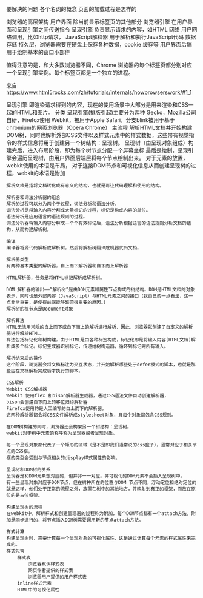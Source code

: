 要解决的问题
各个名词的概念
页面的加载过程是怎样的

浏览器的高层架构
	用户界面 除当前显示标签页的其他部分
	浏览器引擎 在用户界面和呈现引擎之间传送指令
	呈现引擎 负责显示请求的内容，如HTML
	网络 用户网络调用，比如http请求，
	JavaScript解释器 用于解析和执行JavaScript代码
	数据存储 持久层，浏览器需要在硬盘上保存各种数据，cookie 缓存等
	用户界面后端 用于绘制基本的窗口小部件
	
值得注意的是，和大多数浏览器不同，Chrome 浏览器的每个标签页都分别对应一个呈现引擎实例。每个标签页都是一个独立的进程。

来自 <https://www.html5rocks.com/zh/tutorials/internals/howbrowserswork/#1_1> 

呈现引擎
	即渲染请求得到的内容，现在的使用场景中大部分是用来渲染和CSS一起的HTML和图片。
	分类
	呈现引擎(排版引起)主要分为两种
	Gecko，Mozilla公司自研，Firefox使用
	Webkit，被用于Apple Safari，分支blink被用于基于chromium的网页浏览器（Opera Chrome）
	主流程
	解析HTML文档并开始构建DOM树，同时也解析外部CSS文件以及样式元素中的样式数据，这些带有视觉指令的样式信息将用于创建另一个树结构：呈现树。
	呈现树（由呈现对象组成）构建完后，进入布局阶段，即为每个树节点分配一个屏幕坐标
	最后是绘制，呈现引擎会遍历呈现树，由用户界面后端层将每个节点绘制出来。
	对于元素的放置，webkit使用的术语是布局，
	对于连接DOM节点和可视化信息从而创建呈现树的过程，webkit的术语是附加
	
	解析文档是指将文档转化成有意义的结构，也就是可让代码理解和使用的结构。
	
	解析器和词法分析器的组合
	解析的过程可以分为两个子过程，词法分析和语法分析。
	词法分析是将输入内容分割成大量标记的过程，标记是构成内容的单位。
	语法分析是应用语言的语法规则的过程。
	词法分析器将输入内容分解成一个个有效标记后，语法分析根据语言的语法规则分析文档的结构，从而构建解析树。
	
	编译
	编译器将源代码解析成解析树，然后将解析树翻译成机器代码文档。
	
	解析器类型
	有两种基本类型的解析器，自上而下解析器和自下而上解析器
	
	HTML解析器，任务是将HTML标记解析成解析树。
	
	DOM 解析器的输出——“解析树”是由DOM元素和属性节点构成的树结构。DOM是HTML文档的对象表示，同时也是外部内容（JavaScript）与HTML元素之间的接口（我自己的一点看法，这一点非常重要，是使得前端能够繁荣很重要的原因。)
	解析树的根节点是Document对象
	
	解析算法
	HTML无法用常规的自上而下或自下而上的解析进行解析，因此，浏览器就创建了自定义的解析器进行解析HTML。
	算法包括标记化和树构建，由于HTML是由各种标签构成，标记化即是将输入内容(HTML文档)解析成多个标记。标记生成器识别标记，传递给树构造器，循环到标记完所有输入。
	
	解析结束后的操作
	这个阶段，浏览器会将文档标注为交互状态，并开始解析哪些处于defer模式的脚本，也就是那些应在文档解析完成后才执行的脚本。
	
	CSS解析
	Webkit CSS解析器
	Webkit 使用flex 和bison解析器生成器，通过CSS语法文件自动创建解析器，
	bison会创建自下而上的移位归约解析器
	Firefox使用的是人工编写的自上而下的解析器。
	这两种解析器都会将CSS文件解析成stylesheet对象，且每个对象都包含CSS规则。
	
	在DOM树构建的同时，浏览器还会构架另一个树结构：呈现树。
	webkit对于树中元素的称呼称为呈现器或者呈现对象。
	
	每一个呈现对象都代表了一个矩形的区域（是不是即我们通常说的css盒子），通常对应于相关节点的CSS框。
	框的类型会受到与节点相关的display样式属性的影响。
	
	呈现树和DOM树的关系
	呈现器是和DOM元素想对应的，但并非一一对应。非可视化的DOM元素不会插入呈现树中。
	有一些呈现对象对应于DOM节点，但在树种所在的位置与DOM 节点不同，浮动定位和绝对定位的就是这样，他们处于正常的流程之外，放置在树中的其他地方，并映射到真正的框架，而放在原位的是占位框架。
	
	构建呈现树的流程
	在webkit中，解析样式和创建呈现器的过程称为附加，每个DOM节点都有一个attach方法。附加是同步进行的，将节点插入DOM树需要调用新的节点attach方法。
	
	样式计算
	构建呈现树时，需要计算每一个呈现对象的可视化属性，这是通过计算每个元素的样式属性来完成的。
	样式包含
		样式表
			浏览器默认样式表
			网页作者提供的样式表
			浏览器用户提供的用户样式表
		inline样式元素
		HTML中的可视化属性
	
